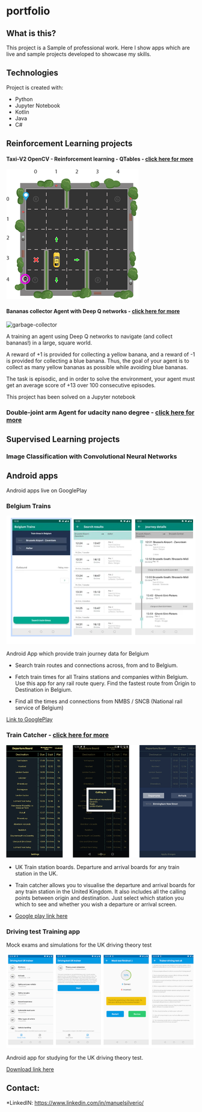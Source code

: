 # portfolio

## What is this?
This project is a Sample of professional work. Here I show apps which are live and sample projects developed to showcase my skills.

## Technologies
Project is created with:
* Python
* Jupyter Notebook
* Kotlin
* Java
* C#

## Reinforcement Learning projects

#### Taxi-V2 OpenCV - Reinforcement learning - QTables - [click here for more]()
![taxi_example](./samples_images/RL_TAXI.png)

#### Bananas collector Agent with Deep Q networks - [click here for more](https://github.com/manuelsilverio/udacity_project_navigation)
![garbage-collector](https://github.com/manuelsilverio/udacity_project_navigation/blob/main/images/banana-collector.gif)

A training an agent using Deep Q networks to navigate (and collect bananas!) in a large, square world.

A reward of +1 is provided for collecting a yellow banana, and a reward of -1 is provided for collecting a blue banana.  Thus, the goal of your agent is to collect as many yellow bananas as possible while avoiding blue bananas.  

The task is episodic, and in order to solve the environment, your agent must get an average score of +13 over 100 consecutive episodes.

This project has been solved on a Jupyter notebook 


### Double-joint arm Agent for udacity nano degree - [click here for more]()



## Supervised Learning projects

### Image Classification with Convolutional Neural Networks


## Android apps
	
Android apps live on GooglePlay


### Belgium Trains

![Belgium_trains_image](https://github.com/manuelsilverio/belgium-trains/blob/main/screen_capture.PNG)

Android App which provide train journey data for Belgium


* Search train routes and connections across, from and to Belgium.

* Fetch train times for all Trains stations and companies within Belgium. Use this app for any rail route query. Find the fastest route from Origin to Destination in Belgium.

* Find all the times and connections from NMBS / SNCB (National rail service of Belgium)


[Link to GooglePlay](https://play.google.com/store/apps/details?id=com.transportai.belgiumtrains)


### Train Catcher - [click here for more](https://github.com/manuelsilverio/train-catcher)

![train_catcher_image](https://github.com/manuelsilverio/train-catcher/blob/main/screenshots/screenshot_01_.png)

* UK Train station boards. Departure and arrival boards for any train station in the UK.

* Train catcher allows you to visualise the departure and arrival boards for any train station in the United Kingdom. It also includes all the calling points between origin and destination. Just select which station you which to see and whether you wish a departure or arrival screen.

* [Google play link here](https://play.google.com/store/apps/details?id=com.uk.traincatcher)

### Driving test Training app

Mock exams and simulations for the UK driving theory test

![screenshots](https://github.com/manuelsilverio/uk-driving-theory-trainer/blob/main/screenshots.PNG)

Android app for studying for the UK driving theory test. 

[Download link here](https://play.google.com/store/apps/details?id=com.m.trainerdrivingtestuk)

## Contact:

*LinkedIN: https://www.linkedin.com/in/manuelsilverio/
